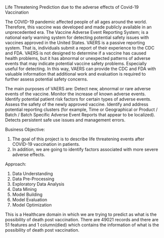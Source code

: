 Life Threatening Prediction due to the adverse effects of Covid-19 Vaccination

The COVID-19 pandemic affected people of all ages around the world. Therefore, this vaccine was developed and made publicly available in an unprecedented era. The Vaccine Adverse Event Reporting System; is a national early warning system for detecting potential safety issues with vaccines approved in the United States.
VAERS is a passive reporting system. That is, individuals submit a report of their experience to the CDC and FDA. VAERS is not designed to determine if a vaccine has caused health problems, but it has abnormal or unexpected patterns of adverse events that may indicate potential vaccine safety problems. Especially useful for detecting. In this way, VAERS can provide the CDC and FDA with valuable information that additional work and evaluation is required to further assess potential safety concerns.

The main purposes of VAERS are:
Detect new, abnormal or rare adverse events of the vaccine. Monitor the increase of known adverse events.
Identify potential patient risk factors for certain types of adverse events. Assess the safety of the newly approved vaccine.
Identify and address potential reporting clusters (for example, Time or Geographical or Product / Batch / Batch Specific Adverse Event Reports that appear to be localized).
Detects persistent safe use issues and management errors.

Business Objective:
1.	The goal of this project is to describe life threatening events after COVID-19 vaccination in patients.
2.	In addition, we are going to identify factors associated with more severe adverse effects.


Approach:
1.	Data Understanding
2.	Data Pre-Processing
3.	Exploratory Data Analysis
4.	Data Mining
5.	Model Building
6.	Model Evaluation
7.	Model Optimization
 
This is a Healthcare domain in which we are trying to predict as what is the possibility of death post vaccination. There are 49021 records and there are 51 features and 1 column(died) which contains the information of what is the possibility of death post vaccination.




